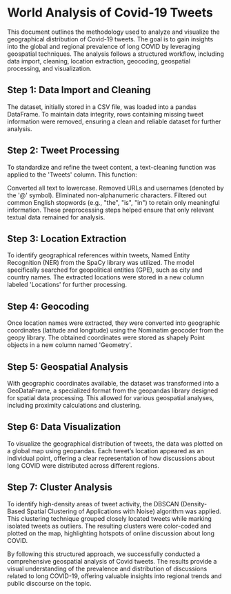 # World Analysis of Covid-19 Tweets

This document outlines the methodology used to analyze and visualize the geographical distribution of Covid-19 tweets. The goal is to gain insights into the global and regional prevalence of long COVID by leveraging geospatial techniques. The analysis follows a structured workflow, including data import, cleaning, location extraction, geocoding, geospatial processing, and visualization.

## Step 1: Data Import and Cleaning
The dataset, initially stored in a CSV file, was loaded into a pandas DataFrame. To maintain data integrity, rows containing missing tweet information were removed, ensuring a clean and reliable dataset for further analysis.

## Step 2: Tweet Processing
To standardize and refine the tweet content, a text-cleaning function was applied to the 'Tweets' column. This function:

Converted all text to lowercase.
Removed URLs and usernames (denoted by the '@' symbol).
Eliminated non-alphanumeric characters.
Filtered out common English stopwords (e.g., "the", "is", "in") to retain only meaningful information.
These preprocessing steps helped ensure that only relevant textual data remained for analysis.

## Step 3: Location Extraction
To identify geographical references within tweets, Named Entity Recognition (NER) from the SpaCy library was utilized. The model specifically searched for geopolitical entities (GPE), such as city and country names. The extracted locations were stored in a new column labeled 'Locations' for further processing.

## Step 4: Geocoding
Once location names were extracted, they were converted into geographic coordinates (latitude and longitude) using the Nominatim geocoder from the geopy library. The obtained coordinates were stored as shapely Point objects in a new column named 'Geometry'.

## Step 5: Geospatial Analysis
With geographic coordinates available, the dataset was transformed into a GeoDataFrame, a specialized format from the geopandas library designed for spatial data processing. This allowed for various geospatial analyses, including proximity calculations and clustering.

## Step 6: Data Visualization
To visualize the geographical distribution of tweets, the data was plotted on a global map using geopandas. Each tweet’s location appeared as an individual point, offering a clear representation of how discussions about long COVID were distributed across different regions.

## Step 7: Cluster Analysis
To identify high-density areas of tweet activity, the DBSCAN (Density-Based Spatial Clustering of Applications with Noise) algorithm was applied. This clustering technique grouped closely located tweets while marking isolated tweets as outliers. The resulting clusters were color-coded and plotted on the map, highlighting hotspots of online discussion about long COVID.

By following this structured approach, we successfully conducted a comprehensive geospatial analysis of Covid tweets. The results provide a visual understanding of the prevalence and distribution of discussions related to long COVID-19, offering valuable insights into regional trends and public discourse on the topic.
